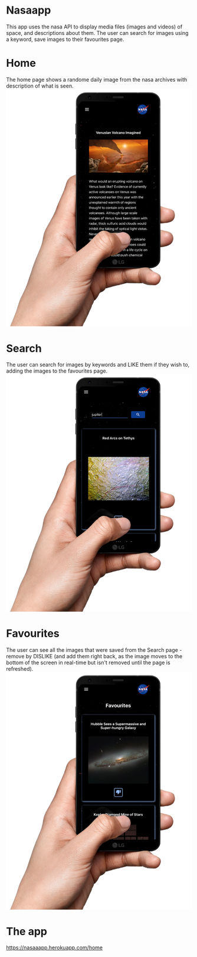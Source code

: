 # Nasaapp
This app uses the nasa API to display media files (images and videos) of space, and descriptions about them.
The user can search for images using a keyword, save images to their favourites page.

# Home
The home page shows a randome daily image from the nasa archives with description of what is seen.
![alt home](https://github.com/tzlilhaim/nasa-app/blob/master/demo-images/nasaapp-home.png?raw=true)

# Search
The user can search for images by keywords and LIKE them if they wish to, adding the images to the favourites page.
![alt search](https://github.com/tzlilhaim/nasa-app/blob/master/demo-images/nasaapp-search.png?raw=true)

# Favourites
The user can see all the images that were saved from the Search page - remove by DISLIKE (and add them right back, as the image moves to the bottom of the screen in real-time but isn't removed until the page is refreshed).
![alt favourites](https://github.com/tzlilhaim/nasa-app/blob/master/demo-images/nasaapp-favourites.png?raw=true)

# The app
https://nasaaapp.herokuapp.com/home
